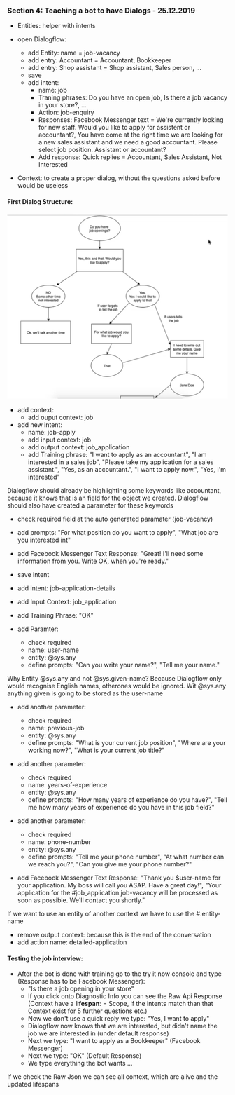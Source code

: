### Section 4: Teaching a bot to have Dialogs - 25.12.2019

+ Entities: helper with intents
  
+ open Dialogflow:
  + add Entity: name = job-vacancy
  + add entry: Accountant = Accountant, Bookkeeper
  + add entry: Shop assistant = Shop assistant, Sales person, ...
  + save
  + add intent: 
    + name: job
    + Traning phrases: Do you have an open job, Is there a job vacancy in your store?, ...
    + Action: job-enquiry
    + Responses: Facebook Messenger text = We're currently looking for new staff. Would you like to apply for assistent or accountant?, You have come at the right time we are looking for a new sales assistant and we need a good accountant. Please select job position. Assistant or accountant?
    + Add response: Quick replies = Accountant, Sales Assistant, Not Interested

+ Context: to create a proper dialog, without the questions asked before would be useless

#### First Dialog Structure:

![chatbotArchitecture](../assets/dialog.png)

+ add context:
  + add ouput context: job
+ add new intent:
  + name: job-apply
  + add input context: job
  + add output context: job_application
  + add Training phrase: "I want to apply as an accountant", "I am interested in a sales job", "Please take my application for a sales assistant.",
    "Yes, as an accountant.", "I want to apply now.", "Yes, I'm interested"

Dialogflow should already be highlighting some keywords like accountant, because it knows that is an field for the object we created. Dialogflow should also have created a parameter for these keywords

+ check required field at the auto generated paramater (job-vacancy)
+ add prompts: "For what position do you want to apply", "What job are you interested int"
+ add Facebook Messenger Text Response: "Great! I'll need some information from you. Write OK, when you're ready." 
+ save intent

+ add intent: job-application-details
+ add Input Context: job_application
+ add Training Phrase: "OK"
+ add Paramter:
  + check required
  + name: user-name
  + entity: @sys.any
  + define prompts: "Can you write your name?", "Tell me your name."

Why Entity @sys.any and not @sys.given-name? Because Dialogflow only would recognise English names, otherones would be ignored. Wit @sys.any anything given is going to be stored as the user-name

+ add another parameter: 
  + check required
  + name: previous-job
  + entity: @sys.any
  + define prompts: "What is your current job position", "Where are your working now?", "What is your current job title?"

+ add another parameter:
  + check required
  + name: years-of-experience
  + entity: @sys.any
  + define prompts: "How many years of experience do you have?", "Tell me how many years of experience do you have in this job field?"

+ add another parameter:
  + check required
  + name: phone-number
  + entity: @sys.any
  + define prompts: "Tell me your phone number", "At what number can we reach you?", "Can you give me your phone number?"

+ add Facebook Messenger Text Response: "Thank you $user-name for your application. My boss will call you ASAP. Have a great day!", "Your application for the #job_application.job-vacancy will be processed as soon as possible. We'll contact you shortly."

If we want to use an entity of another context we have to use the #.entity-name

+ remove output context: because this is the end of the conversation
+ add action name: detailed-application

#### Testing the job interview:

+ After the bot is done with training go to the try it now console and type (Response has to be Facebook Messenger): 
  + "Is there a job opening in your store"
  + If you click onto Diagnostic Info you can see the Raw Api Response (Context have a **lifespan**: = Scope, if the intents match than that Context exist for 5 further questions etc.)
  + Now we don't use a quick reply we type: "Yes, I want to apply"
  + Dialogflow now knows that we are interested, but didn't name the job we are interested in (under default response)
  + Next we type: "I want to apply as a Bookkeeper" (Facebook Messenger)
  + Next we type: "OK" (Default Response)
  + We type everything the bot wants ...

If we check the Raw Json we can see all context, which are alive and the updated lifespans